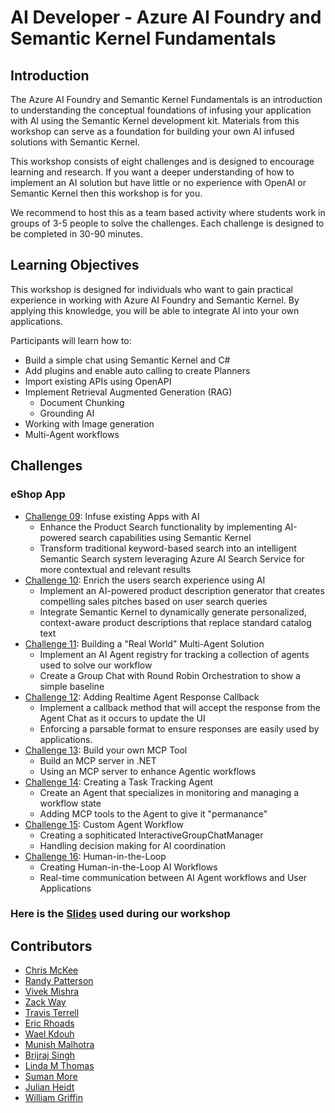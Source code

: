 # AI Developer - Azure AI Foundry and Semantic Kernel Fundamentals

## Introduction

The Azure AI Foundry and Semantic Kernel Fundamentals is an introduction to understanding the conceptual foundations of infusing your application with AI using the Semantic Kernel development kit. Materials from this workshop can serve as a foundation for building your own AI infused solutions with Semantic Kernel.

This workshop consists of eight challenges and is designed to encourage learning and research. If you want a deeper understanding of how to implement an AI solution but have little or no experience with OpenAI or Semantic Kernel then this workshop is for you.

We recommend to host this as a team based activity where students work in groups of 3-5 people to solve the challenges. Each challenge is designed to be completed in 30-90 minutes.

## Learning Objectives

This workshop is designed for individuals who want to gain practical experience in working with Azure AI Foundry and Semantic Kernel. By applying this knowledge, you will be able to integrate AI into your own applications.

Participants will learn how to:

- Build a simple chat using Semantic Kernel and C#
- Add plugins and enable auto calling to create Planners
- Import existing APIs using OpenAPI
- Implement Retrieval Augmented Generation (RAG)
  - Document Chunking
  - Grounding AI
- Working with Image generation
- Multi-Agent workflows

## Challenges

### eShop App

- [Challenge 09](./challenges/Challenge-09.md): Infuse existing Apps with AI
  - Enhance the Product Search functionality by implementing AI-powered search capabilities using Semantic Kernel
  - Transform traditional keyword-based search into an intelligent Semantic Search system leveraging Azure AI Search Service for more contextual and relevant results
- [Challenge 10](./challenges/Challenge-10.md): Enrich the users search experience using AI
  - Implement an AI-powered product description generator that creates compelling sales pitches based on user search queries
  - Integrate Semantic Kernel to dynamically generate personalized, context-aware product descriptions that replace standard catalog text
- [Challenge 11](./challenges/Challenge-11.md): Building a "Real World" Multi-Agent Solution
  - Implement an AI Agent registry for tracking a collection of agents used to solve our workflow
  - Create a Group Chat with Round Robin Orchestration to show a simple baseline
- [Challenge 12](./challenges/Challenge-12.md): Adding Realtime Agent Response Callback
  - Implement a callback method that will accept the response from the Agent Chat as it occurs to update the UI
  - Enforcing a parsable format to ensure responses are easily used by applications.
- [Challenge 13](./challenges/Challenge-13.md): Build your own MCP Tool
  - Build an MCP server in .NET
  - Using an MCP server to enhance Agentic workflows
- [Challenge 14](./challenges/Challenge-14.md): Creating a Task Tracking Agent
  - Create an Agent that specializes in monitoring and managing a workflow state
  - Adding MCP tools to the Agent to give it "permanance"
- [Challenge 15](./challenges/Challenge-15.md): Custom Agent Workflow
  - Creating a sophiticated InteractiveGroupChatManager
  - Handling decision making for AI coordination
- [Challenge 16](./challenges/Challenge-16.md): Human-in-the-Loop
  - Creating Human-in-the-Loop AI Workflows
  - Real-time communication between AI Agent workflows and User Applications

### Here is the [Slides](./challenges/Resources/Lectures.pdf) used during our workshop

## Contributors

- [Chris McKee](https://github.com/ChrisMcKee1)
- [Randy Patterson](https://github.com/RandyPatterson)
- [Vivek Mishra](https://github.com/mishravivek-ms)
- [Zack Way](https://github.com/seiggy)
- [Travis Terrell](https://github.com/travisterrell)
- [Eric Rhoads](https://github.com/ecrhoads)
- [Wael Kdouh](https://github.com/waelkdouh)
- [Munish Malhotra](https://github.com/munishm)
- [Brijraj Singh](https://github.com/brijrajsingh)
- [Linda M Thomas](https://github.com/lindamthomas)
- [Suman More](https://github.com/sumanmore257)
- [Julian Heidt](https://github.com/julian-heidt)
- [William Griffin](https://github.com/WillGKizan)